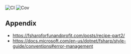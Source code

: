 ![CI](../../workflows/CI/badge.svg) ![Cov](../gh-pages/docs/badge_linecoverage.svg)

## Appendix
* https://fsharpforfunandprofit.com/posts/recipe-part2/
* https://docs.microsoft.com/en-us/dotnet/fsharp/style-guide/conventions#error-management

